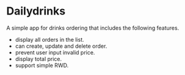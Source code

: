 # Dailydrinks

A simple app for drinks ordering that includes the following features.

- display all orders in the list.
- can create, update and delete order.
- prevent user input invalid price.
- display total price.
- support simple RWD.

